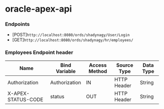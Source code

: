 # oracle-apex-api

### Endpoints
- [POST]`http://localhost:8080/ords/shadynagy/User/Login` 
- [GET]`http://localhost:8080/ords/shadynagy/hr/employees/`

### Employees Endpoint header
|Name|Bind Variable|Access Method|Source Type|Data Type|
|-|-|-|-|-|
|Authorization|Authorization|IN|HTTP Header|String|
|X-APEX-STATUS-CODE|status|OUT|HTTP Header|String|

